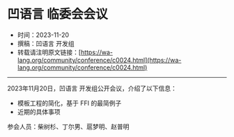 # 凹语言 临委会会议

- 时间：2023-11-20
- 撰稿：凹语言 开发组
- 转载请注明原文链接：[https://wa-lang.org/community/conference/c0024.html](https://wa-lang.org/community/conference/c0024.html)

---

2023年11月20日，凹语言 开发组公开会议，介绍了以下信息：

- 模板工程的简化，基于 FFI 的最简例子
- 近期的具体事项

参会人员：柴树杉、丁尔男、扈梦明、赵普明
